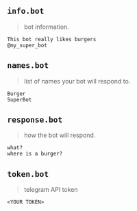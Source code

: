 ## ``info.bot``
> bot information.
```
This bot really likes burgers
@my_super_bot
```

## ``names.bot``
> list of names your bot will respond to.
```
Burger
SuperBot
```

## ``response.bot``
> how the bot will respond. 
```
what?
where is a burger?
```

## ``token.bot``
> telegram API token
```
<YOUR TOKEN>
```